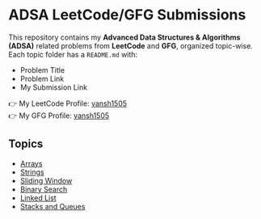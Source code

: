 # ADSA LeetCode/GFG Submissions

This repository contains my **Advanced Data Structures & Algorithms (ADSA)** related problems from **LeetCode** and **GFG**, organized topic-wise.  
Each topic folder has a `README.md` with:
- Problem Title  
- Problem Link  
- My Submission Link  

👉 My LeetCode Profile: [vansh1505](https://leetcode.com/u/vansh1505/)  
👉 My GFG Profile: [vansh1505](https://www.geeksforgeeks.org/user/vansh1505/)

## Topics
- [Arrays](./Arrays/README.md)
- [Strings](./Strings/README.md)
- [Sliding Window](./SlidingWindow/README.md)
- [Binary Search](./BinarySearch/README.md)
- [Linked List](./LinkedList/README.md)
- [Stacks and Queues](./Stacks%20and%20Queues/README.md)